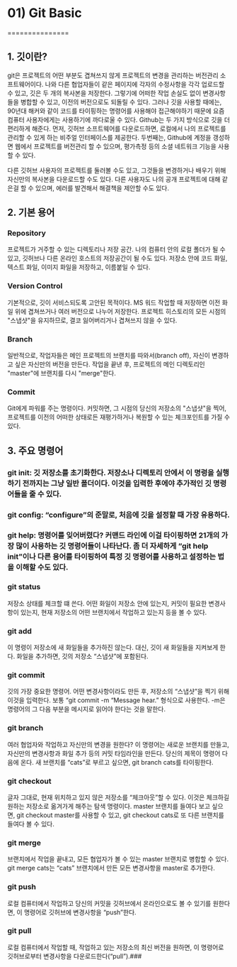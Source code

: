 # 01) Git Basic
===============
## 1. 깃이란?
git은 프로젝트의 어떤 부분도 겹쳐쓰지 않게 프로젝트의 변경을 관리하는 버전관리 소프트웨어이다. 나와 다른 협업자들이 같은 페이지에 각자의 수정사항을 각각 업로드할 수 있고, 깃은 두 개의 복사본을 저장한다. 그렇기에 어떠한 작업 손실도 없이 변경사항들을 병합할 수 있고, 이전의 버전으로도 되돌릴 수 있다.
 그러나 깃을 사용할 때에는, 90년대 해커와 같이 코드를 타이핑하는 명령어를 사용해야 접근해야하기 때문에 요즘 컴퓨터 사용자에게는 사용하기에 까다로울 수 있다.
Github는 두 가지 방식으로 깃을 더 편리하게 해준다. 먼저, 깃허브 소프트웨어를 다운로드하면, 로컬에서 나의 프로젝트를 관리할 수 있게 하는 비주얼 인터페이스를 제공한다. 두번째는, Github에 계정을 갱성하면 웹에서 프로젝트를 버전관리 할 수 있으며, 평가측정 등의 소셜 네트워크 기능을 사용할 수 있다. 

다른 깃허브 사용자의 프로젝트를 둘러볼 수도 있고, 그것들을 변경하거나 배우기 위해 자신만의 복사본을 다운로드할 수도 있다. 다른 사용자도 나의 공개 프로젝트에 대해 같은걸 할 수 있으며, 에러를 발견해서 해결책을 제안할 수도 있다.


## 2. 기본 용어

### Repository
프로젝트가 거주할 수 있는 디렉토리나 저장 공간. 나의 컴퓨터 안의 로컬 폴더가 될 수 있고, 깃허브나 다른 온라인 호스트의 저장공간이 될 수도 있다. 저장소 안에 코드 화일, 텍스트 화일, 이미지 화일을 저장하고, 이름붙일 수 있다.

### Version Control
기본적으로, 깃이 서비스되도록 고안된 목적이다. MS 워드 작업할 때 저장하면 이전 화일 위에 겹쳐쓰거나 여러 버전으로 나누어 저장한다. 프로젝트 히스토리의 모든  시점의 "스냅샷"을 유지하므로, 결코 잃어버리거나 겹쳐쓰지 않을 수 있다.

### Branch
일반적으로, 작업자들은 메인 프로젝트의 브랜치를 따와서(branch off), 자신이 변경하고 싶은 자신만의 버전을 만든다. 작업을 끝낸 후, 프로젝트의 메인 디렉토리인 "master"에 브랜치를 다시 "merge"한다.

### Commit
Git에게 파워를 주는 명령이다. 커밋하면, 그 시점의 당신의 저장소의 "스냅샷"을 찍어, 프로젝트를 이전의 어떠한 상태로든 재평가하거나 복원할 수 있는 체크포인트를 가질 수 있다.

## 3. 주요 명령어
### git init: 깃 저장소를 초기화한다. 저장소나 디렉토리 안에서 이 명령을 실행하기 전까지는 그냥 일반 폴더이다. 이것을 입력한 후에야 추가적인 깃 명령어들을 줄 수 있다.

### git config: “configure”의 준말로, 처음에 깃을 설정할 때 가장 유용하다.

### git help: 명령어를 잊어버렸다? 커맨드 라인에 이걸 타이핑하면 21개의 가장 많이 사용하는 깃 명령어들이 나타난다. 좀 더 자세하게 “git help init”이나 다른 용어를 타이핑하여 특정 깃 명령어를 사용하고 설정하는 법을 이해할 수도 있다.

### git status
저장소 상태를 체크할 떄 쓴다. 어떤 화일이 저장소 안에 있는지, 커밋이 필요한 변경사항이 있는지, 현재 저장소의 어떤 브랜치에서 작업하고 있는지 등을 볼 수 있다.

### git add
이 명령이 저장소에 새 화일들을 추가하진 않는다. 대신, 깃이 새 화일들을 지켜보게 한다. 화일을 추가하면, 깃의 저장소 “스냅샷”에 포함된다.

### git commit
깃의 가장 중요한 명령어. 어떤 변경사항이라도 만든 후, 저장소의 “스냅샷”을 찍기 위해 이것을 입력한다. 보통 “git commit -m “Message hear.” 형식으로 사용한다. -m은 명령어의 그 다음 부분을 메시지로 읽어야 한다는 것을 말한다.

### git branch
여러 협업자와 작업하고 자신만의 변경을 원한다? 이 명령어는 새로운 브랜치를 만들고, 자신만의 변경사항과 화일 추가 등의 커밋 타임라인을 만든다. 당신의 제목이 명령어 다음에 온다. 새 브랜치를 “cats”로 부르고 싶으면, git branch cats를 타이핑한다.

### git checkout
글자 그대로, 현재 위치하고 있지 않은 저장소를 “체크아웃”할 수 있다. 이것은 체크하길 원하는 저장소로 옮겨가게 해주는 탐색 명령이다. master 브랜치를 들여다 보고 싶으면, git checkout master를 사용할 수 있고, git checkout cats로 또 다른 브랜치를 들여다 볼 수 있다.

### git merge
브랜치에서 작업을 끝내고, 모든 협업자가 볼 수 있는 master 브랜치로 병합할 수 있다. git merge cats는 “cats” 브랜치에서 만든 모든 변경사항을 master로 추가한다.

### git push
로컬 컴퓨터에서 작업하고 당신의 커밋을 깃허브에서 온라인으로도 볼 수 있기를 원한다면, 이 명령어로 깃허브에 변경사항을 “push”한다.

### git pull
로컬 컴퓨터에서 작업할 때, 작업하고 있는 저장소의 최신 버전을 원하면, 이 명령어로 깃허브로부터 변경사항을 다운로드한다(“pull”).###
